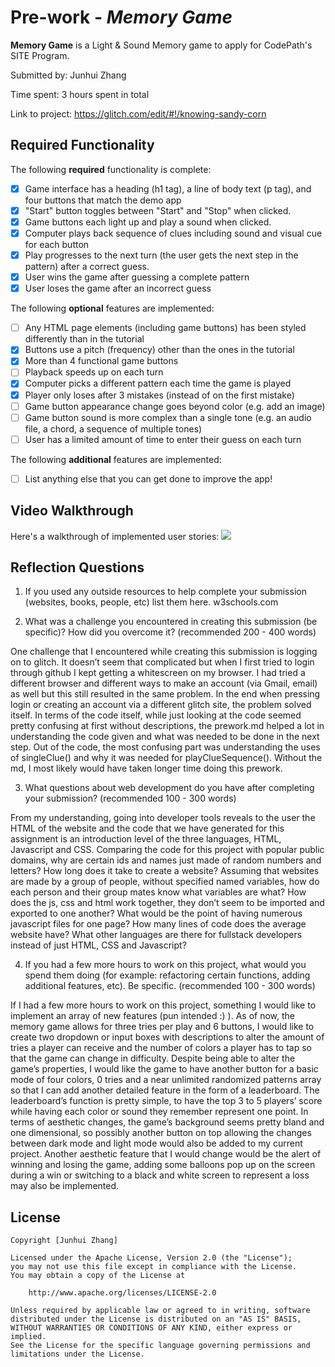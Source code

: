 # Pre-work - _Memory Game_

**Memory Game** is a Light & Sound Memory game to apply for CodePath's SITE Program.

Submitted by: Junhui Zhang

Time spent: 3 hours spent in total

Link to project: https://glitch.com/edit/#!/knowing-sandy-corn

## Required Functionality

The following **required** functionality is complete:

- [x] Game interface has a heading (h1 tag), a line of body text (p tag), and four buttons that match the demo app
- [x] "Start" button toggles between "Start" and "Stop" when clicked.
- [x] Game buttons each light up and play a sound when clicked.
- [x] Computer plays back sequence of clues including sound and visual cue for each button
- [x] Play progresses to the next turn (the user gets the next step in the pattern) after a correct guess.
- [x] User wins the game after guessing a complete pattern
- [x] User loses the game after an incorrect guess

The following **optional** features are implemented:

- [ ] Any HTML page elements (including game buttons) has been styled differently than in the tutorial
- [x] Buttons use a pitch (frequency) other than the ones in the tutorial
- [x] More than 4 functional game buttons
- [ ] Playback speeds up on each turn
- [x] Computer picks a different pattern each time the game is played
- [x] Player only loses after 3 mistakes (instead of on the first mistake)
- [ ] Game button appearance change goes beyond color (e.g. add an image)
- [ ] Game button sound is more complex than a single tone (e.g. an audio file, a chord, a sequence of multiple tones)
- [ ] User has a limited amount of time to enter their guess on each turn

The following **additional** features are implemented:

- [ ] List anything else that you can get done to improve the app!

## Video Walkthrough

Here's a walkthrough of implemented user stories:
![](http://g.recordit.co/srBc5yhcCU.gif)

## Reflection Questions

1. If you used any outside resources to help complete your submission (websites, books, people, etc) list them here.
   w3schools.com

2. What was a challenge you encountered in creating this submission (be specific)? How did you overcome it? (recommended 200 - 400 words)

One challenge that I encountered while creating this submission is logging on to glitch. It doesn’t seem that complicated
but when I first tried to login through github I kept getting a whitescreen on my browser. I had tried a different browser
and different ways to make an account (via Gmail, email) as well but this still resulted in the same problem. In the end
when pressing login or creating an account via a different glitch site, the problem solved itself. In terms of the code
itself, while just looking at the code seemed pretty confusing at first without descriptions, the prework.md helped a lot
in understanding the code given and what was needed to be done in the next step. Out of the code, the most confusing part
was understanding the uses of singleClue() and why it was needed for playClueSequence(). Without the md, I most likely
would have taken longer time doing this prework.

3. What questions about web development do you have after completing your submission? (recommended 100 - 300 words)

From my understanding, going into developer tools reveals to the user the HTML of the website and the code that we have
generated for this assignment is an introduction level of the three languages, HTML, Javascript and CSS. Comparing the
code for this project with popular public domains, why are certain ids and names just made of random numbers and letters?
How long does it take to create a website? Assuming that websites are made by a group of people, without specified named
variables, how do each person and their group mates know what variables are what? How does the js, css and html work
together, they don’t seem to be imported and exported to one another? What would be the point of having numerous javascript
files for one page? How many lines of code does the average website have? What other languages are there for fullstack
developers instead of just HTML, CSS and Javascript?

4. If you had a few more hours to work on this project, what would you spend them doing (for example: refactoring certain functions, adding additional features, etc). Be specific. (recommended 100 - 300 words)

If I had a few more hours to work on this project, something I would like to implement an array of new features (pun intended :) ). As of now, the memory game allows for three tries per play and 6 buttons, I would like to create two dropdown or input boxes with descriptions to alter the amount of tries a player can receive and the number of colors a player has to tap so that the game can change in difficulty. Despite being able to alter the game’s properties, I would like the game to have another button for a basic mode of four colors, 0 tries and a near unlimited randomized patterns array so that I can add another detailed feature in the form of a leaderboard. The leaderboard’s function is pretty simple, to have the top 3 to 5 players’ score while having each color or sound they remember represent one point. In terms of aesthetic changes, the game’s background seems pretty bland and one dimensional, so possibly another button on top allowing the changes between dark mode and light mode would also be added to my current project. Another aesthetic feature that I would change would be the alert of winning and losing the game, adding some balloons pop up on the screen during a win or switching to a black and white screen to represent a loss may also be implemented.

## License

    Copyright [Junhui Zhang]

    Licensed under the Apache License, Version 2.0 (the "License");
    you may not use this file except in compliance with the License.
    You may obtain a copy of the License at

        http://www.apache.org/licenses/LICENSE-2.0

    Unless required by applicable law or agreed to in writing, software
    distributed under the License is distributed on an "AS IS" BASIS,
    WITHOUT WARRANTIES OR CONDITIONS OF ANY KIND, either express or implied.
    See the License for the specific language governing permissions and
    limitations under the License.
